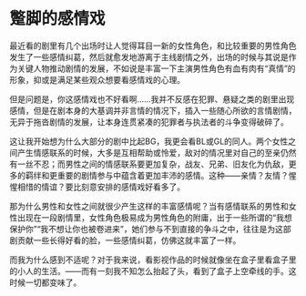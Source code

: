 # 蹩脚的感情戏

最近看的剧里有几个出场时让人觉得耳目一新的女性角色，和比较重要的男性角色发生了一些感情纠葛，然后就愈发地游离于主线剧情之外，出场的时候与其说是作为关键人物推动剧情的发展，不如说是丰富一下主演男性角色有血有肉有“真情”的形象，抑或是满足某些观众想要看感情戏的心理。

但是问题是，你这感情戏也不好看啊……我并不反感在犯罪、悬疑之类的剧里出现感情，但是在剧本身的大基调并非言情的情况下，插入一些随心所欲的言情剧情，无异于拖沓剧情的发展，让本身连贯紧凑的犯罪者与执法者的斗争变得破碎了。

这让我开始想为什么大部分的剧中比起BG，我更会看BL或GL的同人。两个女性之间产生情感联系的时候，大多是互相帮助或怜爱，敌对的情况里对自己的至亲仍然有一丝不忍；而男性之间的情感联系要更加复杂，战友、兄弟、旧友化为仇敌，更多的羁绊和更重要的剧情参与中蕴含着更加丰沛的感情。这种——亲情？友情？惺惺相惜的情谊？要比刻意安排的感情戏好看多了。

那为什么男性和女性之间就很少产生这样的丰富感情呢？当有感情联系的男性和女性出现在一段剧情里，女性角色极易成为男性角色的附庸，出于一些所谓的“我想保护你”“我不想让你也被卷进来”，她们参与不到直接的争斗之中，往往是为这部剧贡献一些长得好看的脸，一些感情纠葛，仿佛这就丰富了一样。

而我为什么感到不适呢？对于我来说，看影视作品的时候就像坐在盒子里看盒子里的小人的生活。——而有一刻我不知怎么抬起了头，看到了盒子上空牵线的手。这时候一切都变味了。